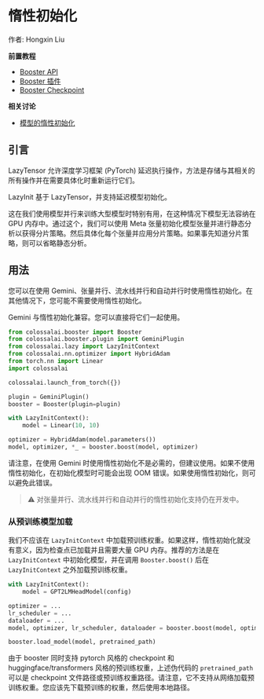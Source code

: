 # 惰性初始化

作者: Hongxin Liu

**前置教程**
- [Booster API](../basics/boolster_api.md)
- [Booster 插件](../basics/boolster_plugins.md)
- [Booster Checkpoint](../basics/boolster_checkpoint.md)

**相关讨论**
- [模型的惰性初始化](https://github.com/hpcaitech/ColossalAI/discussions/3124)

## 引言

LazyTensor 允许深度学习框架 (PyTorch) 延迟执行操作，方法是存储与其相关的所有操作并在需要具体化时重新运行它们。

LazyInit 基于 LazyTensor，并支持延迟模型初始化。

这在我们使用模型并行来训练大型模型时特别有用，在这种情况下模型无法容纳在 GPU 内存中。通过这个，我们可以使用 Meta 张量初始化模型张量并进行静态分析以获得分片策略。然后具体化每个张量并应用分片策略。如果事先知道分片策略，则可以省略静态分析。

## 用法

您可以在使用 Gemini、张量并行、流水线并行和自动并行时使用惰性初始化。在其他情况下，您可能不需要使用惰性初始化。

Gemini 与惰性初始化兼容。您可以直接将它们一起使用。

```python
from colossalai.booster import Booster
from colossalai.booster.plugin import GeminiPlugin
from colossalai.lazy import LazyInitContext
from colossalai.nn.optimizer import HybridAdam
from torch.nn import Linear
import colossalai

colossalai.launch_from_torch({})

plugin = GeminiPlugin()
booster = Booster(plugin=plugin)

with LazyInitContext():
    model = Linear(10, 10)

optimizer = HybridAdam(model.parameters())
model, optimizer, *_ = booster.boost(model, optimizer)
```

请注意，在使用 Gemini 时使用惰性初始化不是必需的，但建议使用。如果不使用惰性初始化，在初始化模型时可能会出现 OOM 错误。如果使用惰性初始化，则可以避免此错误。

> ⚠ 对张量并行、流水线并行和自动并行的惰性初始化支持仍在开发中。

### 从预训练模型加载

我们不应该在 `LazyInitContext` 中加载预训练权重。如果这样，惰性初始化就没有意义，因为检查点已加载并且需要大量 GPU 内存。推荐的方法是在 `LazyInitContext` 中初始化模型，并在调用 `Booster.boost()` 后在 `LazyInitContext` 之外加载预训练权重。

<!--- doc-test-ignore-start -->
```python
with LazyInitContext():
    model = GPT2LMHeadModel(config)

optimizer = ...
lr_scheduler = ...
dataloader = ...
model, optimizer, lr_scheduler, dataloader = booster.boost(model, optimizer, lr_scheduler, dataloader)

booster.load_model(model, pretrained_path)
```
<!--- doc-test-ignore-end -->

由于 booster 同时支持 pytorch 风格的 checkpoint 和 huggingface/transformers 风格的预训练权重，上述伪代码的 `pretrained_pa​​th` 可以是 checkpoint 文件路径或预训练权重路径。请注意，它不支持从网络加载预训练权重。您应该先下载预训练的权重，然后使用本地路径。

<!-- doc-test-command: torchrun --standalone --nproc_per_node=1 lazy_init.py  -->
